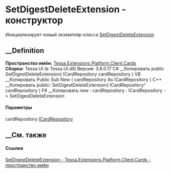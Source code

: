 # SetDigestDeleteExtension - конструктор
Инициализирует новый экземпляр класса
[SetDigestDeleteExtension](T_Tessa_Extensions_Platform_Client_Cards_SetDigestDeleteExtension.htm)
##  __Definition
 **Пространство имён:**
[Tessa.Extensions.Platform.Client.Cards](N_Tessa_Extensions_Platform_Client_Cards.htm)  
 **Сборка:** Tessa.UI (в Tessa.UI.dll) Версия: 3.6.0.17
C# __Копировать
     public SetDigestDeleteExtension(
    	ICardRepository cardRepository
    )
VB __Копировать
     Public Sub New ( 
    	cardRepository As ICardRepository
    )
C++ __Копировать
     public:
    SetDigestDeleteExtension(
    	ICardRepository^ cardRepository
    )
F# __Копировать
     new : 
            cardRepository : ICardRepository -> SetDigestDeleteExtension
#### Параметры
cardRepository [ICardRepository](T_Tessa_Cards_ICardRepository.htm)
## __См. также
#### Ссылки
[SetDigestDeleteExtension -
](T_Tessa_Extensions_Platform_Client_Cards_SetDigestDeleteExtension.htm)
[Tessa.Extensions.Platform.Client.Cards - пространство
имён](N_Tessa_Extensions_Platform_Client_Cards.htm)
